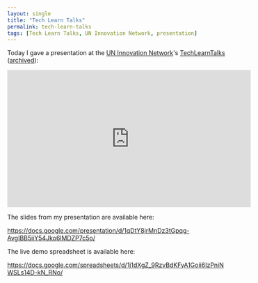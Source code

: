 ```yaml
---
layout: single
title: "Tech Learn Talks"
permalink: tech-learn-talks 
tags: [Tech Learn Talks, UN Innovation Network, presentation]
---
```


Today I gave a presentation at the [UN Innovation Network](https://www.uninnovation.network/)'s [TechLearnTalks](https://www.uninnovation.network/techlearntalks) ([archived](https://web.archive.org/web/20200610135556/https://www.uninnovation.network/techlearntalks)):

<iframe width="560" height="315" src="https://www.youtube.com/embed/u1iAFjnj8w4" frameborder="0" allow="accelerometer; autoplay; encrypted-media; gyroscope; picture-in-picture" allowfullscreen></iframe>

The slides from my presentation are available here:

<https://docs.google.com/presentation/d/1qDtY8jrMnDz3tGpqg-AvgIBB5iiY54Jko6lMDZP7c5o/>

The live demo spreadsheet is available here:

<https://docs.google.com/spreadsheets/d/1j1dXgZ_9RzvBdKFyA1Goii6IzPniNWSLs14D-kN_RNo/>

